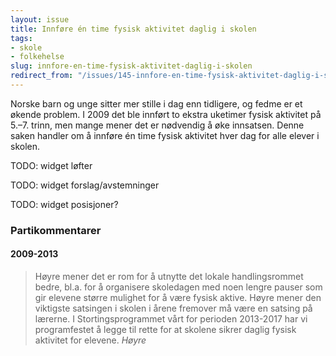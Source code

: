 ```yaml
---
layout: issue
title: Innføre én time fysisk aktivitet daglig i skolen
tags:
- skole
- folkehelse
slug: innfore-en-time-fysisk-aktivitet-daglig-i-skolen
redirect_from: "/issues/145-innfore-en-time-fysisk-aktivitet-daglig-i-skolen"
---
```


Norske barn og unge sitter mer stille i dag enn tidligere, og fedme er et økende problem. I 2009 det ble innført to ekstra uketimer fysisk aktivitet på 5.–7. trinn, men mange mener det er nødvendig å øke innsatsen. Denne saken handler om å innføre én time fysisk aktivitet hver dag for alle elever i skolen.

TODO: widget løfter

TODO: widget forslag/avstemninger

TODO: widget posisjoner?

### Partikommentarer

#### 2009-2013


> Høyre mener det er rom for å utnytte det lokale handlingsrommet bedre, bl.a. for å organisere skoledagen med noen lengre pauser som gir elevene større mulighet for å være fysisk aktive. Høyre mener den viktigste satsingen i skolen i årene fremover må være en satsing på lærerne. I Stortingsprogrammet vårt for perioden 2013-2017 har vi programfestet å legge til rette for at skolene sikrer daglig fysisk aktivitet for elevene.
> <cite>Høyre</cite>

